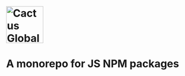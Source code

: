 # <a href='https://cactusglobal.com/'><img src='https://cactusglobal.com/wp-content/themes/cactus/assets/image/logo.png' height='100' alt='Cactus Global'></a>

# A monorepo for JS NPM packages

